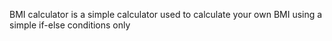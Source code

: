 BMI calculator is a simple calculator used to calculate your own BMI using a simple if-else conditions only
